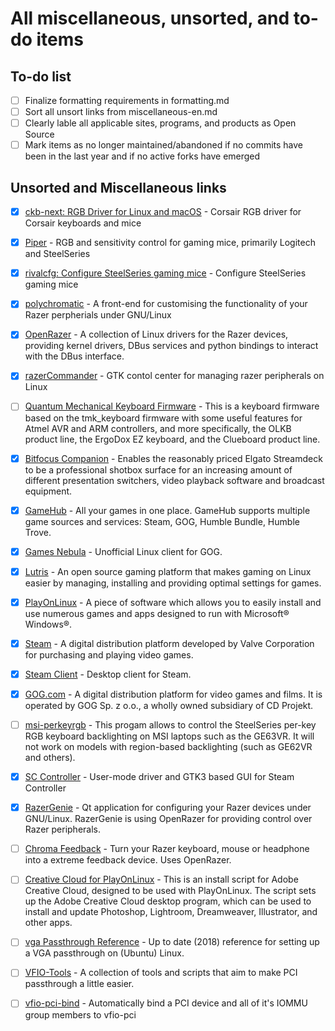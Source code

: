 # All miscellaneous, unsorted, and to-do items

## To-do list

- [ ] Finalize formatting requirements in formatting.md
- [ ] Sort all unsort links from miscellaneous-en.md
- [ ] Clearly lable all applicable sites, programs, and products as Open Source
- [ ] Mark items as no longer maintained/abandoned if no commits have been in the last year and if no active forks have emerged 

## Unsorted and Miscellaneous links

- [x] [ckb-next: RGB Driver for Linux and macOS](https://github.com/ckb-next/ckb-next) - Corsair RGB driver for Corsair keyboards and mice

- [x] [Piper](https://github.com/libratbag/piper) - RGB and sensitivity control for gaming mice, primarily Logitech and SteelSeries

- [x] [rivalcfg: Configure SteelSeries gaming mice](https://github.com/flozz/rivalcfg#rivalcfg-configure-steelseries-gaming-mice) - Configure SteelSeries gaming mice

- [x] [polychromatic](https://github.com/polychromatic/polychromatic) - A front-end for customising the functionality of your Razer perpherials under GNU/Linux

- [x] [OpenRazer](https://github.com/openrazer/openrazer) - A collection of Linux drivers for the Razer devices, providing kernel drivers, DBus services and python bindings to interact with the DBus interface.

- [x] [razerCommander](https://github.com/GabMus/razerCommander) - GTK contol center for managing razer peripherals on Linux

- [ ] [Quantum Mechanical Keyboard Firmware](https://github.com/qmk/qmk_firmware) - This is a keyboard firmware based on the tmk_keyboard firmware with some useful features for Atmel AVR and ARM controllers, and more specifically, the OLKB product line, the ErgoDox EZ keyboard, and the Clueboard product line.

- [x] [Bitfocus Companion](https://github.com/bitfocus/companion) - Enables the reasonably priced Elgato Streamdeck to be a professional shotbox surface for an increasing amount of different presentation switchers, video playback software and broadcast equipment.

- [x] [GameHub](https://github.com/tkashkin/GameHub) - All your games in one place. GameHub supports multiple game sources and services: Steam, GOG, Humble Bundle, Humble Trove.

- [x] [Games Nebula](https://github.com/yancharkin/games_nebula) - Unofficial Linux client for GOG.

- [x] [Lutris](https://github.com/lutris/lutris) - An open source gaming platform that makes gaming on Linux easier by managing, installing and providing optimal settings for games.

- [x] [PlayOnLinux](https://www.playonlinux.com/en/) - A piece of software which allows you to easily install and use numerous games and apps designed to run with Microsoft® Windows®.

- [x] [Steam](https://store.steampowered.com/) -  A digital distribution platform developed by Valve Corporation for purchasing and playing video games.

- [x] [Steam Client](https://store.steampowered.com/about/) - Desktop client for Steam. 

- [x] [GOG.com](https://www.gog.com/) - A digital distribution platform for video games and films. It is operated by GOG Sp. z o.o., a wholly owned subsidiary of CD Projekt.

- [ ] [msi-perkeyrgb](https://github.com/Askannz/msi-perkeyrgb) - This progam allows to control the SteelSeries per-key RGB keyboard backlighting on MSI laptops such as the GE63VR. It will not work on models with region-based backlighting (such as GE62VR and others).

- [x] [SC Controller](https://github.com/kozec/sc-controller) - User-mode driver and GTK3 based GUI for Steam Controller

- [x] [RazerGenie](https://github.com/z3ntu/RazerGenie) - Qt application for configuring your Razer devices under GNU/Linux. RazerGenie is using OpenRazer for providing control over Razer peripherals.

- [ ] [Chroma Feedback](https://github.com/redaxmedia/chroma-feedback) - Turn your Razer keyboard, mouse or headphone into a extreme feedback device. Uses OpenRazer.

- [ ] [Creative Cloud for PlayOnLinux](https://github.com/corbindavenport/creative-cloud-linux) - This is an install script for Adobe Creative Cloud, designed to be used with PlayOnLinux. The script sets up the Adobe Creative Cloud desktop program, which can be used to install and update Photoshop, Lightroom, Dreamweaver, Illustrator, and other apps.

- [ ] [vga Passthrough Reference](https://github.com/saveriomiroddi/vga-passthrough) - Up to date (2018) reference for setting up a VGA passthrough on (Ubuntu) Linux.

- [ ] [VFIO-Tools](https://github.com/PassthroughPOST/VFIO-Tools) - A collection of tools and scripts that aim to make PCI passthrough a little easier.

- [ ] [vfio-pci-bind](https://github.com/andre-richter/vfio-pci-bind) - Automatically bind a PCI device and all of it's IOMMU group members to vfio-pci 